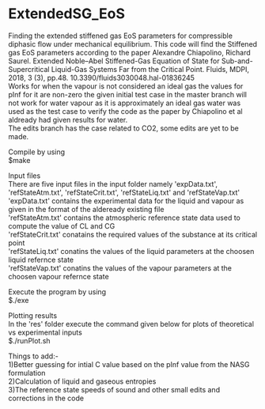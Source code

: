 # ExtendedSG_EoS
Finding the extended stiffened gas EoS parameters for compressible diphasic flow under mechanical equilibrium. 
This code will find the Stiffened gas EoS parameters according to the paper
Alexandre Chiapolino, Richard Saurel. Extended Noble–Abel Stiffened-Gas Equation of State for
Sub-and-Supercritical Liquid-Gas Systems Far from the Critical Point. Fluids, MDPI, 2018, 3 (3),
pp.48. 10.3390/fluids3030048.hal-01836245<br/>
Works for when the vapour is not considered an ideal gas the values for pInf for it are non-zero the given initial test case in the master branch will not work for water vapour as it is approximately an ideal gas water was used as the test case to verify the code as the paper by Chiapolino et al aldready had given results for water.<br/>
The edits branch has the case related to CO2, some edits are yet to be made.<br/>

Compile by using<br/>
$make

Input files<br/>
There are five input files in the input folder namely 'expData.txt', 'refStateAtm.txt', 'refStateCrit.txt', 'refStateLiq.txt' and 'refStateVap.txt'<br/>
'expData.txt' contains the experimental data for the liquid and vapour as given in the format of the aldeready existing file<br/>
'refStateAtm.txt' contains the atmospheric reference state data used to compute the value of CL and CG<br/>
'refStateCrit.txt' conatains the required values of the substance at its critical point<br/>
'refStateLiq.txt' conatins the values of the liquid parameters at the choosen liquid refernce state<br/>
'refStateVap.txt' conatins the values of the vapour parameters at the choosen vapour refernce state<br/>

Execute the program by using <br/>
$./exe

Plotting results<br/>
In the 'res' folder execute the command given below for plots of theoretical vs experimental inputs<br/>
$./runPlot.sh

Things to add:-<br/>
1)Better guessing for intial C value based on the pInf value from the NASG formulation<br/>
2)Calculation of liquid and gaseous entropies<br/>
3)The reference state speeds of sound and other small edits and corrections in the code<br/>

